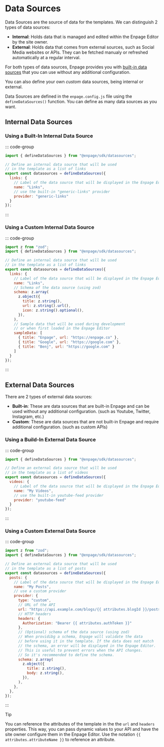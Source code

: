 # Data Sources

Data Sources are the source of data for the templates. We can distinguish 2 types of data sources:

- **Internal**: Holds data that is managed and edited within the Enpage Editor by the site owner.
- **External**:  Holds data that comes from external sources, such as Social Media websites or APIs. They can be fetched manualy or refreshed automatically at a regular interval.

For both types of data sources, Enpage provides you with [built-in data sources](./built-in/) that you can use without any additional configuration.

You can also define your own *custom* data sources, being internal or external.

Data Sources are defined in the `enpage.config.js` file using the `defineDataSources()` function.
You can define as many data sources as you want.


## Internal Data Sources

### Using a Built-In Internal Data Source

::: code-group

```javascript [enpage.config.js]
import { defineDataSources } from "@enpage/sdk/datasources";

// Define an internal data source that will be used
// in the template as a list of links
export const datasources = defineDataSources({
  links: {
    // Label of the data source that will be displayed in the Enpage Editor
    name: "Links",
    // use the built-in "generic-links" provider
    provider: "generic-links"
  }
});
```
:::

### Using a Custom Internal Data Source

::: code-group

```javascript [enpage.config.js]
import z from "zod";
import { defineDataSources } from "@enpage/sdk/datasources";

// Define an internal data source that will be used
// in the template as a list of links
export const datasources = defineDataSources({
  links: {
    // Label of the data source that will be displayed in the Enpage Editor
    name: "Links",
    // Schema of the data source (using zod)
    schema: z.array(
      z.object({
        title: z.string(),
        url: z.string().url(),
        icon: z.string().optional(),
      }),
    ),
    // Sample data that will be used during development
    // or when first loaded in the Enpage Editor
    sampleData: [
      { title: "Enpage", url: "https://enpage.co" },
      { title: "Google", url: "https://google.com" },
      { title: "Benj", url: "https://google.com" }
    ]
  }
});
```
:::


## External Data Sources

There are 2 types of external data sources:
- **Built-in**: These are data sources that are built-in Enpage and can be used without any additional configuration. (such as Youtube, Twitter, Instagram, etc.)
- **Custom**: These are data sources that are not built-in Enpage and require additional configuration. (such as custom APIs)


### Using a Build-In External Data Source

::: code-group

```javascript [enpage.config.js]
import { defineDataSources } from "@enpage/sdk/datasources";

// Define an external data source that will be used
// in the template as a list of videos
export const datasources = defineDataSources({
  videos: {
    // Label of the data source that will be displayed in the Enpage Editor
    name: "My Videos",
    // use the built-in youtube-feed provider
    provider: "youtube-feed"
  }
});
```
:::

### Using a Custom External Data Source

::: code-group

```javascript [enpage.config.js]
import z from "zod";
import { defineDataSources } from "@enpage/sdk/datasources";

// Define an external data source that will be used
// in the template as a list of posts
export const datasources = defineDataSources({
  posts: {
    // Label of the data source that will be displayed in the Enpage Editor
    name: "My Posts",
    // use a custom provider
    provider: {
      type: "custom",
      // URL of the API
      url: "https://api.example.com/blogs/{{ attributes.blogId }}/posts",
      // HTTP headers
      headers: {
        Authorization: "Bearer {{ attributes.authToken }}"
      },
      // (Optional) schema of the data source (using zod)
      // When providibg a schema, Enpage will validate the data
      // before using it in the template. If the data does not match
      // the schema, an error will be displayed in the Enpage Editor.
      // This is useful to prevent errors when the API changes.
      // So it's recommended to define the schema.
      schema: z.array(
        z.object({
          title: z.string(),
          body: z.string(),
        }),
      ),
    },
  },
});
```
:::


> [!TIP]
> You can reference the attributes of the template in the the `url` and `headers` properties. This way, you can pass dynamic values to your API and have the site owner configure them in the Enpage Editor.
Use the notation <code v-pre>{{ attributes.attributeName }}</code> to reference an attribute.



